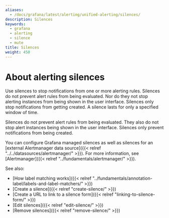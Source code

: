 ```yaml
---
aliases:
  - /docs/grafana/latest/alerting/unified-alerting/silences/
description: Silences
keywords:
  - grafana
  - alerting
  - silence
  - mute
title: Silences
weight: 450
---
```


# About alerting silences

Use silences to stop notifications from one or more alerting rules. Silences do not prevent alert rules from being evaluated. Nor do they not stop alerting instances from being shown in the user interface. Silences only stop notifications from getting created. A silence lasts for only a specified window of time.

Silences do not prevent alert rules from being evaluated. They also do not stop alert instances being shown in the user interface. Silences only prevent notifications from being created.

You can configure Grafana managed silences as well as silences for an [external Alertmanager data source]({{< relref "../../datasources/alertmanager/" >}}). For more information, see [Alertmanager]({{< relref "../fundamentals/alertmanager/" >}}).

See also:

- [How label matching works]({{< relref "../fundamentals/annotation-label/labels-and-label-matchers/" >}})
- [Create a silence]({{< relref "create-silence/" >}})
- [Create a URL to link to a silence form]({{< relref "linking-to-silence-form/" >}})
- [Edit silences]({{< relref "edit-silence/" >}})
- [Remove silences]({{< relref "remove-silence/" >}})
